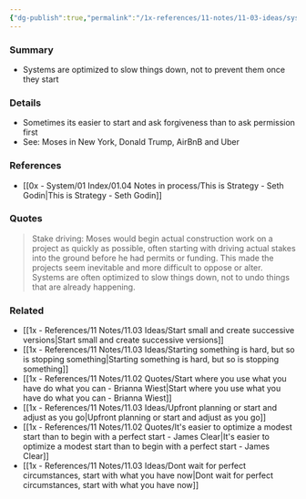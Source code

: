 ```yaml
---
{"dg-publish":true,"permalink":"/1x-references/11-notes/11-03-ideas/systems-are-optimized-to-slow-things-down-not-to-prevent-them-once-they-start/","title":"Systems are optimized to slow things down, not to prevent them once they start","created":"2025-04-07T11:57:50.047+03:00","updated":"2025-04-10T10:34:49.125+03:00"}
---
```



### Summary
- Systems are optimized to slow things down, not to prevent them once they start

### Details
- Sometimes its easier to start and ask forgiveness than to ask permission first
- See: Moses in New York, Donald Trump, AirBnB and Uber

### References
- [[0x - System/01 Index/01.04 Notes in process/This is Strategy - Seth Godin\|This is Strategy - Seth Godin]]

### Quotes
> Stake driving: Moses would begin actual construction work on a project as quickly as possible, often starting with driving actual stakes into the ground before he had permits or funding. This made the projects seem inevitable and more difficult to oppose or alter. Systems are often optimized to slow things down, not to undo things that are already happening.


### Related
- [[1x - References/11 Notes/11.03 Ideas/Start small and create successive versions\|Start small and create successive versions]]
- [[1x - References/11 Notes/11.03 Ideas/Starting something is hard, but so is stopping something\|Starting something is hard, but so is stopping something]]
- [[1x - References/11 Notes/11.02 Quotes/Start where you use what you have do what you can - Brianna Wiest\|Start where you use what you have do what you can - Brianna Wiest]]
- [[1x - References/11 Notes/11.03 Ideas/Upfront planning or start and adjust as you go\|Upfront planning or start and adjust as you go]]
- [[1x - References/11 Notes/11.02 Quotes/It's easier to optimize a modest start than to begin with a perfect start - James Clear\|It's easier to optimize a modest start than to begin with a perfect start - James Clear]]
- [[1x - References/11 Notes/11.03 Ideas/Dont wait for perfect circumstances, start with what you have now\|Dont wait for perfect circumstances, start with what you have now]]